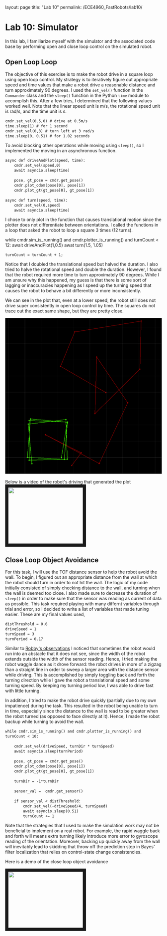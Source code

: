 layout: page
title: "Lab 10"
permalink: /ECE4960_FastRobots/lab10/

# Lab 10: Simulator

In this lab, I familiarize myself with the simulator and the associated code base by performing open and close loop control on the simulated robot.

## Open Loop Loop
The objective of this exercise is to make the robot drive in a square loop using open loop control. My strategy is to iteratively figure out appropriate speed and time values that make a robot drive a reasonable distance and turn approximately 90 degrees. I used the `set_vel()` function in the `Commander` class and the `sleep()` function in the Python `time` module to accomplish this. After a few tries, I determined that the following values worked well. Note that the linear speed unit is m/s, the rotational speed unit is rad/s, and the time unit is s. 

```
cmdr.set_vel(0.5,0) # drive at 0.5m/s
time.sleep(1) # for 1 second
cmdr.set_vel(0,3) # turn left at 3 rad/s
time.sleep(0, 0.51) # for 1.02 seconds
```
To avoid blocking other operations while moving using `sleep()`, so I implemented the moving in an asynchronous function.

```
async def driveAndPlot(speed, time):
    cmdr.set_vel(speed,0)
    await asyncio.sleep(time)
    
    pose, gt_pose = cmdr.get_pose()
    cmdr.plot_odom(pose[0], pose[1])
    cmdr.plot_gt(gt_pose[0], gt_pose[1])

async def turn(speed, time):
    cmdr.set_vel(0,speed)
    await asyncio.sleep(time)
```
I chose to only plot in the function that causes translational motion since the plotter does not differentiate between orientations. I called the functions in a loop that asked the robot to loop a square 3 times (12 turns). 

while cmdr.sim_is_running() and cmdr.plotter_is_running() and turnCount < 12:
    await driveAndPlot(1,0.5)
    awat turn(1.5, 1.05)
    
    turnCount = turnCount + 1;

Notice that I doubled the translational speed but halved the duration. I also tried to halve the rotational speed and double the duration. However, I found that the robot required more time to turn approximately 90 degrees. While I am unsure why this happened, my guess is that there is some sort of lagging or inaccuracies happening as I speed up the turning speed that causes the robot to behave a bit differently or more inconsistently. 

We can see in the plot that, even at a lower speed, the robot still does not drive super consistently in open loop control by time. The squares do not trace out the exact same shape, but they are pretty close.

![Square Plot](assets/img/lab10/squarePlot.PNG)

Below is a video of the robot's driving that generated the plot
<a href="http://www.youtube.com/watch?feature=player_embedded&v=IOvc6t3UyQE" target="_blank"><img src="assets/img/lab11/openLoopDemo_thumbnail.png" alt="" width="240" height="180" border="10" /></a>

## Close Loop Object Avoidance
For this task, I will use the TOF distance sensor to help the robot avoid the wall. To begin, I figured out an appropriate distance from the wall at which the robot should turn in order to not hit the wall. The logic of my code initially consisted of simply checking distance to the wall, and turning when the wall is deemed too close. I also made sure to decrease the duration of `sleep()` in order to make sure that the sensor was reading as current of data as possible. This task required playing with many differnt variables through trial and error, so I decided to write a list of variables that made tuning easier. These are my final values used, 

```
distThreshold = 0.6
driveSpeed = 1
turnSpeed = 3
turnPeriod = 0.17
```

Similar to [Robby's observations](https://lh479.github.io/ECE4960/) I noticed that sometimes the robot would run into an abstacle that it does not see, since the width of the robot extends outside the width of the sensor reading. Hence, I tried making the robot waggle dance as it drove forward: the robot drives in more of a zigzag than a straight line in order to sweep a larger area with the distance sensor while driving. This is accomplished by simply toggling back and forth the turning direction while I gave the robot a translational speed and some turning speed. By keeping my turning period low, I was able to drive fast with little turning. 

In addition, I tried to make the robot drive quickly (partially due to my own impatience) during the task. This resulted in the robot being unable to turn in time, especially since the distance to the wall is read to be greater when the robot turned (as opposed to face directly at it). Hence, I made the robot backup while turning to avoid the wall.

```
while cmdr.sim_is_running() and cmdr.plotter_is_running() and turnCount < 10:
        
    cmdr.set_vel(driveSpeed, turnDir * turnSpeed)
    await asyncio.sleep(turnPeriod)
    
    pose, gt_pose = cmdr.get_pose()
    cmdr.plot_odom(pose[0], pose[1])
    cmdr.plot_gt(gt_pose[0], gt_pose[1])
    
    turnDir = -1*turnDir
    
    sensor_val =  cmdr.get_sensor()
    
    if sensor_val < distThreshold: 
        cmdr.set_vel(-driveSpeed/4, turnSpeed)   
        await asyncio.sleep(0.51)
        turnCount += 1
```

Note that the strategies that I used to make the simulation work may not be beneficial to implement on a real robot. For example, the rapid waggle back and forth will means extra turning likely introduce more error to gyroscope reading of the orientation. Moreover, backing up quickly away from the wall will inevitably lead to skidding that throw off the prediction step in Bayes' filter localization that relies on control-state change consistencies. 

Here is a demo of the close loop object avoidance

<a href="http://www.youtube.com/watch?feature=player_embedded&v=_kVfG0nS_Yw" target="_blank"><img src="assets/img/lab11/closeLoopDemo_thumbnail.png" alt="" width="240" height="180" border="10" /></a>


